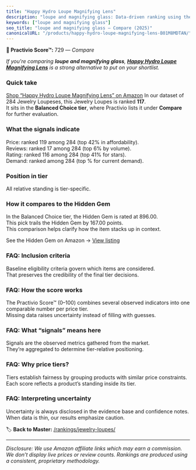 ```yaml
---
title: "Happy Hydro Loupe Magnifying Lens"
description: "loupe and magnifying glass: Data-driven ranking using the Practivio Score™. Positioned by quality, value, demand, findability, momentum."
keywords: ["loupe and magnifying glass"]
seo_title: "loupe and magnifying glass — Compare (2025)"
canonicalURL: "/products/happy-hydro-loupe-magnifying-lens-B01M8MDTAN/"
---
```


**🛒 Practivio Score™:** 729 — _Compare_


*If you're comparing **loupe and magnifying glass**, **[Happy Hydro Loupe Magnifying Lens](https://www.amazon.com/dp/B01M8MDTAN?tag=practivio-20)** is a strong alternative to put on your shortlist.*
### Quick take
[Shop “Happy Hydro Loupe Magnifying Lens” on Amazon](https://www.amazon.com/dp/B01M8MDTAN?tag=practivio-20)
In our dataset of 284 Jewelry Loupeses, this Jewelry Loupes is ranked **117**.  
It sits in the **Balanced Choice tier**, where Practivio lists it under **Compare** for further evaluation.

### What the signals indicate
Price: ranked 119 among 284 (top 42% in affordability).  
Reviews: ranked 17 among 284 (top 6% by volume).  
Rating: ranked 116 among 284 (top 41% for stars).  
Demand: ranked  among 284 (top % for current demand).

### Position in tier
All relative standing is tier-specific.

### How it compares to the Hidden Gem
In the Balanced Choice tier, the Hidden Gem is rated at 896.00.  
This pick trails the Hidden Gem by 167.00 points.  
This comparison helps clarify how the item stacks up in context.  

See the Hidden Gem on Amazon → [View listing](https://www.amazon.com/dp/B08XXF1VCS?tag=practivio-20)

### FAQ: Inclusion criteria
Baseline eligibility criteria govern which items are considered.  
That preserves the credibility of the final tier decisions.

### FAQ: How the score works
The Practivio Score™ (0–100) combines several observed indicators into one comparable number per price tier.  
Missing data raises uncertainty instead of filling with guesses.

### FAQ: What “signals” means here
Signals are the observed metrics gathered from the market.  
They’re aggregated to determine tier-relative positioning.

### FAQ: Why price tiers?
Tiers establish fairness by grouping products with similar price constraints.  
Each score reflects a product’s standing inside its tier.

### FAQ: Interpreting uncertainty
Uncertainty is always disclosed in the evidence base and confidence notes.  
When data is thin, our results emphasize caution.

<!-- Missing template for Compare/CompareWithinPriceClass -->


🏷️ **Back to Master:** [/rankings/jewelry-loupes/](/rankings/jewelry-loupes/)

---
_Disclosure: We use Amazon affiliate links which may earn a commission. We don’t display live prices or review counts. Rankings are produced using a consistent, proprietary methodology._
